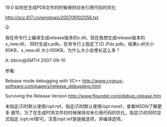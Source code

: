 19.0 如何在生成PDB文件的时候保持对未引用代码的优化

http://scz.617.cn/windows/200709102056.txt

Q:

我在命令行上编译生成release版本的x.dll。现在我想生成release版本的x_new.dll，
同时生成x.pdb，在命令行上指定了/Zi /Fdx.pdb。结果x.dll大小60KB，x_new.dll
大小100KB。为什么大小会增长这么多？

A: bbinn@SMTH 2007-09-10

参看:

Release mode debugging with VC++
http://www.cygnus-software.com/papers/release_debugging.html

Surviving the Release Version
http://www.flounder.com/debug_release.htm

未指定/Zi时默认使用/opt:ref，指定/Zi时默认使用/opt:noref，查看MSDN了解更多
细节。为了在生成PDB文件的时候保持对未引用代码的优化，指定/Zi的同时显式指定
/opt:ref即可。注意/opt:ref是链接选项，非编译选项。
